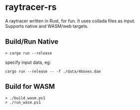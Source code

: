 # raytracer-rs

A raytracer written in Rust, for fun. It uses collada files as input.  
Supports native and WASM/web targets.

## Build/Run Native

```shell
> cargo run --release
```

specify input data, eg: 
```shell
cargo run --release -- -f ./data/4boxes.dae
```

## Build for WASM 

```shell
> ./build_wasm.ps1
> ./run_wasm.ps1
```
